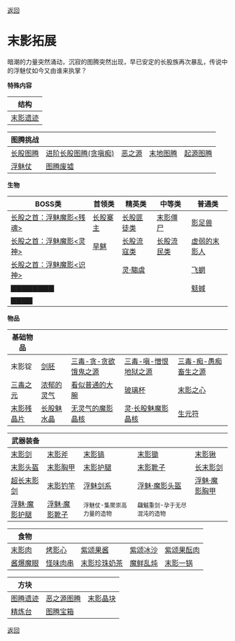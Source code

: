   <a class="back" href="javascript:history.back();">返回</a>

# 末影拓展
暗潮的力量突然涌动，沉寂的图腾突然出现，早已安定的长股族再次暴乱，传说中的浮魅仗如今又由谁来执掌？

__特殊内容__

| 结构 |
|  ----  |
| [末影遗迹](/浮魅魔影/特殊/末影遗迹) |

| 图腾挑战 | |  |  |  |
| ----- | ----- | ----- | ----- | ----- |
| [长股图腾](/浮魅魔影/特殊/长股图腾) | [进阶长股图腾(贪嗔痴)](/浮魅魔影/特殊/进阶长股图腾) | [恶之源](/浮魅魔影/特殊/恶之源) | [末地图腾](/浮魅魔影/特殊/末地图腾) | [起源图腾](/浮魅魔影/特殊/起源图腾) |
| [浮魅仗](/浮魅魔影/特殊/浮魅仗) | [图腾废墟](/浮魅魔影/特殊/图腾废墟) | |  |  |

__生物__

|  BOSS类   | 首领类  | 精英类| 中等类|普通类|
|  ----  | ----  | ----  | ----  | ----  |
| [长股之首：浮魅魔影<残魂>](/浮魅魔影/生物/boss#残魂) | [长股寨主](/浮魅魔影/生物/长股寨主.md) |[长股匪徒类](/浮魅魔影/生物/长股匪徒类)|[末影僵尸](/浮魅魔影/生物/末影僵尸)|[影足兽](/浮魅魔影/生物/影足兽)|
| [长股之首：浮魅魔影<灵神> ](/浮魅魔影/生物/boss#灵神) | [旱魃](/浮魅魔影/生物/旱魃) |[长股流寇类](/浮魅魔影/生物/长股流寇类)|[长股流民类](/浮魅魔影/生物/长股流民类)|[虚弱的末影人](/浮魅魔影/生物/虚弱的末影人)|
| [长股之首：浮魅魔影<识神> ](/浮魅魔影/生物/boss#识神) |  |[灵·騶虞](/浮魅魔影/生物/灵·騶虞)||[飞蝄](/浮魅魔影/生物/飞蝄)|
| [▇▇▇▇▇▇▇▇ ](/浮魅魔影/生物/boss#初代浮魅魔影意志)|  |||[鬾蜮](/浮魅魔影/生物/鬾蜮)|
| [▇▇▇▇](/浮魅魔影/生物/boss#飝魆-诞生于暗影虚空之物) |  ||||

__物品__

| 基础物品 | [](/) | [](/) | [](/) | [](/) |
| ----- | ----- | ----- | ----- | ----- |
| 末影锭 | [剑胚](/浮魅魔影/物品/剑胚) | [三毒-贪-贪欲饿鬼之源](/浮魅魔影/物品/三毒#贪) | [三毒-嗔-憎恨地狱之源](/浮魅魔影/物品/三毒#嗔) | [三毒-痴-愚痴畜生之源](/浮魅魔影/物品/三毒#痴) |
| [三毒之元](/浮魅魔影/物品/三毒#元) | [浓郁的灵气](/浮魅魔影/物品/浓郁的灵气) | [看似普通的大腕](/浮魅魔影/物品/大碗) | [玻璃杯](/浮魅魔影/物品/玻璃杯) | [末影之心](/浮魅魔影/物品/末影之心) |
| [末影残晶片](/浮魅魔影/物品/末影残晶片) | [长股魅水晶](/浮魅魔影/物品/长股魅水晶) | [无灵气的魔影晶核](/浮魅魔影/物品/魔影晶核) | [灵·长股魅魔影晶核](/浮魅魔影/物品/魔影晶核) | [生元符](/浮魅魔影/物品/生元符) |

| 武器装备 | [](/) | [](/) | [](/) | [](/) |
| ----- | ----- | ----- | ----- | ----- |
| [末影剑](/浮魅魔影/物品/末影剑) | [末影斧](/浮魅魔影/物品/末影斧) | [末影镐](/浮魅魔影/物品/末影镐) | [末影锄](/浮魅魔影/物品/末影锄) | [末影锹](/浮魅魔影/物品/末影锹) |
| [末影头盔](/浮魅魔影/物品/末影装备) | [末影胸甲](/浮魅魔影/物品/末影装备) | [末影护腿](/浮魅魔影/物品/末影装备) | [末影靴子](/浮魅魔影/物品/末影装备) | [长末影剑](/浮魅魔影/物品/末影剑) |
| [超长末影剑](/浮魅魔影/物品/末影剑) | [末影钓竿](/浮魅魔影/物品/末影钓竿) | [浮魅剑系](/浮魅魔影/物品/浮魅剑系) | [浮魅·魔影头盔](/浮魅魔影/物品/魔影装备) | [浮魅·魔影胸甲](/浮魅魔影/物品/魔影装备) |
| [浮魅·魔影护腿](/浮魅魔影/物品/魔影装备) | [浮魅·魔影靴子](/浮魅魔影/物品/魔影装备) | <font size=2>浮魅仗-集聚崇高力量的造物</font>|<font size=2>飝魆重剑-孕于无尽混沌的造物</font>| [](/) |

| 食物 | [](/) | [](/) | [](/) | [](/) |
| ----- | ----- | ----- | ----- | ----- |
| [末影肉](/浮魅魔影/物品/食物) | [烤影心](/浮魅魔影/物品/食物) | [紫颂果酱](/浮魅魔影/物品/食物) | [紫颂冰沙](/浮魅魔影/物品/食物) | [紫颂果酝肉](/浮魅魔影/物品/食物) |
| [酱爆魔眼](/浮魅魔影/物品/食物) | [怪味肉串](/浮魅魔影/物品/食物) | [末影珍珠奶茶](/浮魅魔影/物品/食物) | [魔鲜乱炖](/浮魅魔影/物品/食物) | [末影一锅](/浮魅魔影/物品/食物) |

| 方块 | [](/) | [](/) |
| ----- | ----- | ----- |
| [图腾遗迹](/浮魅魔影/方块/图腾遗迹) | [恶之源图腾](/浮魅魔影/方块/恶之源图腾) | [末影晶块](/浮魅魔影/方块/末影晶块) |
| [精炼台](/浮魅魔影/方块/精炼台) | [图腾宝箱](/浮魅魔影/方块/图腾宝箱) |




  <a class="back" href="javascript:history.back();">返回</a>